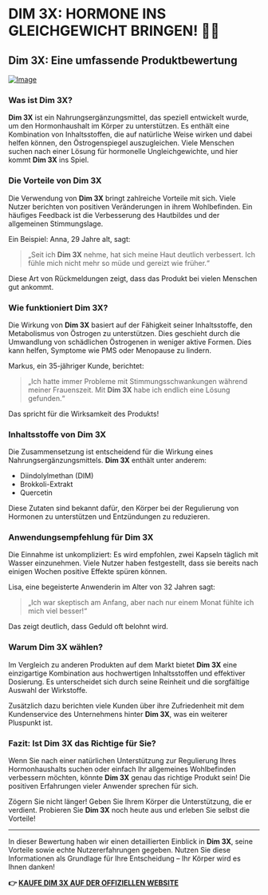 # DIM 3X: HORMONE INS GLEICHGEWICHT BRINGEN! 💪✨

## Dim 3X: Eine umfassende Produktbewertung

[![Image](https://www2.sellhealth.com/237/dim3x-logo-white.jpg)](https://gchaffi.com/CYs4wgT3)

### Was ist Dim 3X?

**Dim 3X** ist ein Nahrungsergänzungsmittel, das speziell entwickelt wurde, um den Hormonhaushalt im Körper zu unterstützen. Es enthält eine Kombination von Inhaltsstoffen, die auf natürliche Weise wirken und dabei helfen können, den Östrogenspiegel auszugleichen. Viele Menschen suchen nach einer Lösung für hormonelle Ungleichgewichte, und hier kommt **Dim 3X** ins Spiel.

### Die Vorteile von Dim 3X

Die Verwendung von **Dim 3X** bringt zahlreiche Vorteile mit sich. Viele Nutzer berichten von positiven Veränderungen in ihrem Wohlbefinden. Ein häufiges Feedback ist die Verbesserung des Hautbildes und der allgemeinen Stimmungslage. 

Ein Beispiel: Anna, 29 Jahre alt, sagt:

> „Seit ich **Dim 3X** nehme, hat sich meine Haut deutlich verbessert. Ich fühle mich nicht mehr so müde und gereizt wie früher.“

Diese Art von Rückmeldungen zeigt, dass das Produkt bei vielen Menschen gut ankommt.

### Wie funktioniert Dim 3X?

Die Wirkung von **Dim 3X** basiert auf der Fähigkeit seiner Inhaltsstoffe, den Metabolismus von Östrogen zu unterstützen. Dies geschieht durch die Umwandlung von schädlichen Östrogenen in weniger aktive Formen. Dies kann helfen, Symptome wie PMS oder Menopause zu lindern.

Markus, ein 35-jähriger Kunde, berichtet:

> „Ich hatte immer Probleme mit Stimmungsschwankungen während meiner Frauenszeit. Mit **Dim 3X** habe ich endlich eine Lösung gefunden.“

Das spricht für die Wirksamkeit des Produkts!

### Inhaltsstoffe von Dim 3X

Die Zusammensetzung ist entscheidend für die Wirkung eines Nahrungsergänzungsmittels. **Dim 3X** enthält unter anderem:

- Diindolylmethan (DIM)
- Brokkoli-Extrakt
- Quercetin

Diese Zutaten sind bekannt dafür, den Körper bei der Regulierung von Hormonen zu unterstützen und Entzündungen zu reduzieren.

### Anwendungsempfehlung für Dim 3X

Die Einnahme ist unkompliziert: Es wird empfohlen, zwei Kapseln täglich mit Wasser einzunehmen. Viele Nutzer haben festgestellt, dass sie bereits nach einigen Wochen positive Effekte spüren können.

Lisa, eine begeisterte Anwenderin im Alter von 32 Jahren sagt:

> „Ich war skeptisch am Anfang, aber nach nur einem Monat fühlte ich mich viel besser!“

Das zeigt deutlich, dass Geduld oft belohnt wird.

### Warum Dim 3X wählen?

Im Vergleich zu anderen Produkten auf dem Markt bietet **Dim 3X** eine einzigartige Kombination aus hochwertigen Inhaltsstoffen und effektiver Dosierung. Es unterscheidet sich durch seine Reinheit und die sorgfältige Auswahl der Wirkstoffe.

Zusätzlich dazu berichten viele Kunden über ihre Zufriedenheit mit dem Kundenservice des Unternehmens hinter **Dim 3X**, was ein weiterer Pluspunkt ist.

### Fazit: Ist Dim 3X das Richtige für Sie?

Wenn Sie nach einer natürlichen Unterstützung zur Regulierung Ihres Hormonhaushalts suchen oder einfach Ihr allgemeines Wohlbefinden verbessern möchten, könnte **Dim 3X** genau das richtige Produkt sein! Die positiven Erfahrungen vieler Anwender sprechen für sich.

Zögern Sie nicht länger! Geben Sie Ihrem Körper die Unterstützung, die er verdient. Probieren Sie **Dim 3X** noch heute aus und erleben Sie selbst die Vorteile!

---

In dieser Bewertung haben wir einen detaillierten Einblick in **Dim 3X**, seine Vorteile sowie echte Nutzererfahrungen gegeben. Nutzen Sie diese Informationen als Grundlage für Ihre Entscheidung – Ihr Körper wird es Ihnen danken!



**👉 [KAUFE DIM 3X AUF DER OFFIZIELLEN WEBSITE](https://gchaffi.com/CYs4wgT3)**